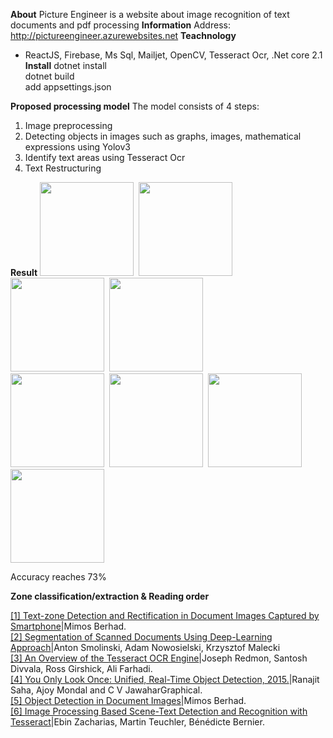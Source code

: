 <strong>About</strong>
Picture Engineer is a website about image recognition of text documents and pdf processing
<strong>Information</strong>
Address: http://pictureengineer.azurewebsites.net
<strong>Teachnology</strong>
- ReactJS, Firebase, Ms Sql, Mailjet, OpenCV, Tesseract Ocr, .Net core 2.1
<strong>Install</strong>
dotnet install<br />
dotnet build<br />
add appsettings.json

<strong>Proposed processing model</strong>
The model consists of 4 steps:
1. Image preprocessing
2. Detecting objects in images such as graphs, images, mathematical expressions using Yolov3
3. Identify text areas using Tesseract Ocr
4. Text Restructuring

<strong>Result</strong>
<img src="https://user-images.githubusercontent.com/55707606/130382015-f6628802-1837-47a0-8de4-3698f0644f1b.png" width="150"/>&nbsp;&nbsp;<img src="https://user-images.githubusercontent.com/55707606/130382019-074d5cc7-022e-4e35-9a05-8c5cf6136d42.png" width="150"/>&nbsp;&nbsp;<img src="https://user-images.githubusercontent.com/55707606/130382022-101c3c1a-799a-4e48-9b49-2f855f04cb74.png" width="150"/>&nbsp;&nbsp;<img src="https://user-images.githubusercontent.com/55707606/130382030-f5118acf-737f-4f8e-b9bd-28a3e67b50ba.png" width="150"/><br /><img src="https://user-images.githubusercontent.com/55707606/130382040-f11017fc-0377-4c01-b006-b33936c3aaf5.png" width="150"/>&nbsp;&nbsp;<img src="https://user-images.githubusercontent.com/55707606/130382046-4edebf0e-ab78-4a46-abad-ac2e3c3153de.png" width="150"/>&nbsp;&nbsp;<img src="https://user-images.githubusercontent.com/55707606/130382053-04d135ef-236e-424f-9476-f90840b8742e.png" width="150" />&nbsp;&nbsp;<img src="https://user-images.githubusercontent.com/55707606/130382066-9501addb-7d6b-4b22-8bfb-d40eac5dcbbc.png" width="150" />

Accuracy reaches 73%

<strong>Zone classification/extraction & Reading order</strong>
<div><a href="https://eudl.eu/pdf/10.4108/eai.27-2-2017.152342">[1] Text-zone Detection and Rectification in Document Images Captured by Smartphone</a>|Mimos Berhad.</div>
<div><a href="https://arxiv.org/pdf/1804.10371.pdf">[2] Segmentation of Scanned Documents Using Deep-Learning Approach</a>|Anton Smolinski, Adam Nowosielski, Krzysztof Malecki</div>
<div><a href="https://static.googleusercontent.com/media/research.google.com/en//pubs/archive/33418.pdf">[3] An Overview of the Tesseract OCR Engine</a>|Joseph Redmon, Santosh Divvala, Ross Girshick, Ali Farhadi.</div>
<div><a href="https://arxiv.org/abs/1506.02640">[4] You Only Look Once: Unified, Real-Time Object Detection, 2015.</a>|Ranajit Saha, Ajoy Mondal and C V JawaharGraphical.</div>
<div><a href="https://arxiv.org/abs/2008.10843">[5] Object Detection in Document Images</a>|Mimos Berhad.</div>
<div><a href="https://arxiv.org/abs/2004.08079">[6] Image Processing Based Scene-Text Detection and Recognition with Tesseract</a>|Ebin Zacharias, Martin Teuchler, Bénédicte Bernier.</div>







